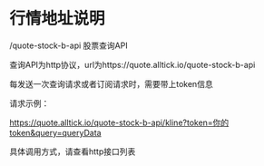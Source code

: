 # 行情地址说明
/quote-stock-b-api    股票查询API

查询API为http协议，url为https://quote.alltick.io/quote-stock-b-api

每发送一次查询请求或者订阅请求时，需要带上token信息

请求示例：<br/>

https://quote.alltick.io/quote-stock-b-api/kline?token=你的token&query=queryData<br/>

具体调用方式，请查看http接口列表

